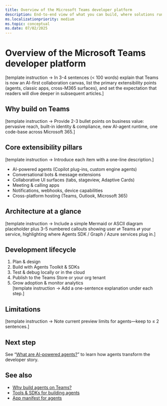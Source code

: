 ```yaml
---
title: Overview of the Microsoft Teams developer platform  
description: End-to-end view of what you can build, where solutions run, and how AI-powered agents fit into the platform.  
ms.localizationpriority: medium  
ms.topic: conceptual
ms.date: 07/02/2025  
---
```

# Overview of the Microsoft Teams developer platform  

[template instruction → In 3-4 sentences (< 100 words) explain that Teams is now an AI-first collaboration canvas, list the primary extensibility points (agents, classic apps, cross-M365 surfaces), and set the expectation that readers will dive deeper in subsequent articles.]

## Why build on Teams  

[template instruction → Provide 2-3 bullet points on business value: pervasive reach, built-in identity & compliance, new AI-agent runtime, one code-base across Microsoft 365.]

## Core extensibility pillars  

[template instruction → Introduce each item with a one-line description.]  

- AI-powered agents (Copilot plug-ins, custom engine agents)  
- Conversational bots & message extensions  
- Collaborative UI surfaces (tabs, stageview, Adaptive Cards)  
- Meeting & calling apps  
- Notifications, webhooks, device capabilities  
- Cross-platform hosting (Teams, Outlook, Microsoft 365)

## Architecture at a glance  

[template instruction → Include a simple Mermaid or ASCII diagram placeholder plus 3-5 numbered callouts showing user ⇄ Teams ⇄ your service, highlighting where Agents SDK / Graph / Azure services plug in.]

## Development lifecycle  

1. Plan & design  
2. Build with Agents Toolkit & SDKs  
3. Test & debug locally or in the cloud  
4. Publish to the Teams Store or your org tenant  
5. Grow adoption & monitor analytics  
[template instruction → Add a one-sentence explanation under each step.]

## Limitations  

[template instruction → Note current preview limits for agents—keep to ≤ 2 sentences.]

## Next step  

See “[What are AI-powered agents?](../get-started/what-are-agents.md)” to learn how agents transform the developer story.

## See also  

- [Why build agents on Teams?](../get-started/why-build-agents-on-teams.md)  
- [Tools & SDKs for building agents](../build/tools-and-sdks-for-agents.md)  
- [App manifest for agents](../build/app-manifest-for-agents.md)
